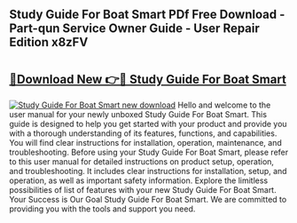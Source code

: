 ## Study Guide For Boat Smart PDf Free Download - Part-qun Service Owner Guide - User Repair Edition x8zFV

# <h2><a href="http://bc60639.oget.top/?id=Study+Guide+For+Boat+Smart">🔗Download New 👉🔴 Study Guide For Boat Smart</a></h2>

[![Study Guide For Boat Smart new download](https://i.imgur.com/5g1atiW.png)](http://bc60639.oget.top/?id=Study+Guide+For+Boat+Smart)
Hello and welcome to the user manual for your newly unboxed Study Guide For Boat Smart. This guide is designed to help you get started with your product and provide you with a thorough understanding of its features, functions, and capabilities. You will find clear instructions for installation, operation, maintenance, and troubleshooting. Before using your Study Guide For Boat Smart, please refer to this user manual for detailed instructions on product setup, operation, and troubleshooting. It includes clear instructions for installation, setup, and operation, as well as important safety information. Explore the limitless possibilities of list of features with your new Study Guide For Boat Smart. Your Success is Our Goal Study Guide For Boat Smart. We are committed to providing you with the tools and support you need.
